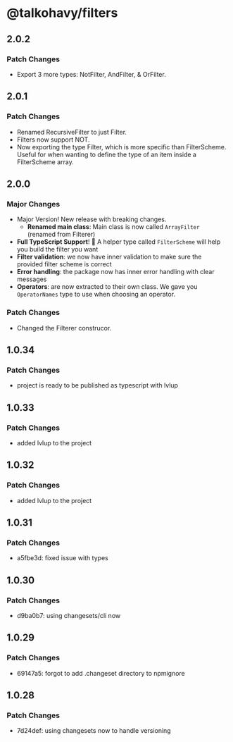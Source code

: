 # @talkohavy/filters

## 2.0.2

### Patch Changes

- Export 3 more types: NotFilter, AndFilter, & OrFilter.

## 2.0.1

### Patch Changes

- Renamed RecursiveFilter to just Filter.
- Filters now support NOT.
- Now exporting the type Filter, which is more specific than FilterScheme. Useful for when wanting to define the type of an item inside a FilterScheme array.

## 2.0.0

### Major Changes

- Major Version! New release with breaking changes.
  - **Renamed main class**: Main class is now called `ArrayFilter` (renamed from Filterer)
- **Full TypeScript Support**! 🚀 A helper type called `FilterScheme` will help you build the filter you want
- **Filter validation**: we now have inner validation to make sure the provided filter scheme is correct
- **Error handling**: the package now has inner error handling with clear messages
- **Operators**: are now extracted to their own class. We gave you `OperatorNames` type to use when choosing an operator.

### Patch Changes

- Changed the Filterer construcor.

## 1.0.34

### Patch Changes

- project is ready to be published as typescript with lvlup

## 1.0.33

### Patch Changes

- added lvlup to the project

## 1.0.32

### Patch Changes

- added lvlup to the project

## 1.0.31

### Patch Changes

- a5fbe3d: fixed issue with types

## 1.0.30

### Patch Changes

- d9ba0b7: using changesets/cli now

## 1.0.29

### Patch Changes

- 69147a5: forgot to add .changeset directory to npmignore

## 1.0.28

### Patch Changes

- 7d24def: using changesets now to handle versioning
